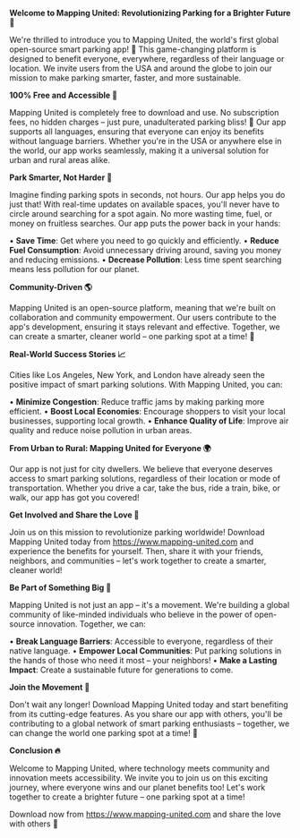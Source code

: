 **Welcome to Mapping United: Revolutionizing Parking for a Brighter Future 🌟**

We're thrilled to introduce you to Mapping United, the world's first global open-source smart parking app! 🤩 This game-changing platform is designed to benefit everyone, everywhere, regardless of their language or location. We invite users from the USA and around the globe to join our mission to make parking smarter, faster, and more sustainable.

**100% Free and Accessible 💸**

Mapping United is completely free to download and use. No subscription fees, no hidden charges – just pure, unadulterated parking bliss! 🙌 Our app supports all languages, ensuring that everyone can enjoy its benefits without language barriers. Whether you're in the USA or anywhere else in the world, our app works seamlessly, making it a universal solution for urban and rural areas alike.

**Park Smarter, Not Harder 📍**

Imagine finding parking spots in seconds, not hours. Our app helps you do just that! With real-time updates on available spaces, you'll never have to circle around searching for a spot again. No more wasting time, fuel, or money on fruitless searches. Our app puts the power back in your hands:

• **Save Time**: Get where you need to go quickly and efficiently.
• **Reduce Fuel Consumption**: Avoid unnecessary driving around, saving you money and reducing emissions.
• **Decrease Pollution**: Less time spent searching means less pollution for our planet.

**Community-Driven 🌎**

Mapping United is an open-source platform, meaning that we're built on collaboration and community empowerment. Our users contribute to the app's development, ensuring it stays relevant and effective. Together, we can create a smarter, cleaner world – one parking spot at a time! 🌟

**Real-World Success Stories 📈**

Cities like Los Angeles, New York, and London have already seen the positive impact of smart parking solutions. With Mapping United, you can:

• **Minimize Congestion**: Reduce traffic jams by making parking more efficient.
• **Boost Local Economies**: Encourage shoppers to visit your local businesses, supporting local growth.
• **Enhance Quality of Life**: Improve air quality and reduce noise pollution in urban areas.

**From Urban to Rural: Mapping United for Everyone 🌍**

Our app is not just for city dwellers. We believe that everyone deserves access to smart parking solutions, regardless of their location or mode of transportation. Whether you drive a car, take the bus, ride a train, bike, or walk, our app has got you covered!

**Get Involved and Share the Love 🎉**

Join us on this mission to revolutionize parking worldwide! Download Mapping United today from https://www.mapping-united.com and experience the benefits for yourself. Then, share it with your friends, neighbors, and communities – let's work together to create a smarter, cleaner world!

**Be Part of Something Big 🌟**

Mapping United is not just an app – it's a movement. We're building a global community of like-minded individuals who believe in the power of open-source innovation. Together, we can:

• **Break Language Barriers**: Accessible to everyone, regardless of their native language.
• **Empower Local Communities**: Put parking solutions in the hands of those who need it most – your neighbors!
• **Make a Lasting Impact**: Create a sustainable future for generations to come.

**Join the Movement 🎉**

Don't wait any longer! Download Mapping United today and start benefiting from its cutting-edge features. As you share our app with others, you'll be contributing to a global network of smart parking enthusiasts – together, we can change the world one parking spot at a time! 💚

**Conclusion 🔥**

Welcome to Mapping United, where technology meets community and innovation meets accessibility. We invite you to join us on this exciting journey, where everyone wins and our planet benefits too! Let's work together to create a brighter future – one parking spot at a time!

Download now from https://www.mapping-united.com and share the love with others 🌟
